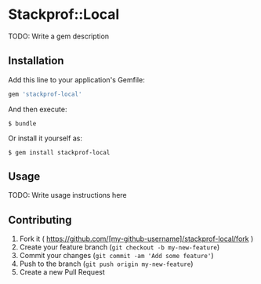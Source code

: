 # Stackprof::Local

TODO: Write a gem description

## Installation

Add this line to your application's Gemfile:

```ruby
gem 'stackprof-local'
```

And then execute:

    $ bundle

Or install it yourself as:

    $ gem install stackprof-local

## Usage

TODO: Write usage instructions here

## Contributing

1. Fork it ( https://github.com/[my-github-username]/stackprof-local/fork )
2. Create your feature branch (`git checkout -b my-new-feature`)
3. Commit your changes (`git commit -am 'Add some feature'`)
4. Push to the branch (`git push origin my-new-feature`)
5. Create a new Pull Request
